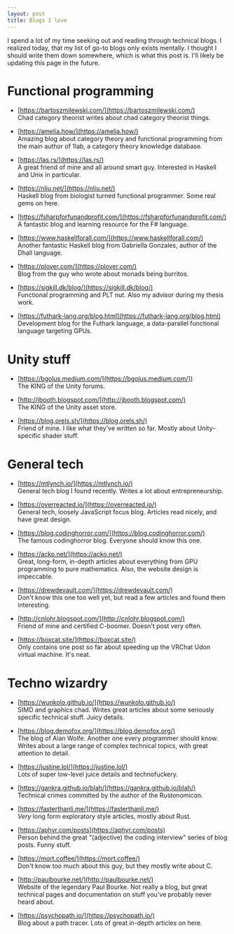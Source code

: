 ```yaml
---
layout: post
title: Blogs I love
---
```


I spend a lot of my time seeking out and reading through technical blogs. I realized today, that my list of go-to blogs only exists mentally. I thought I should write them down somewhere, which is what this post is. I'll likely be updating this page in the future.

# Functional programming
- [https://bartoszmilewski.com/](https://bartoszmilewski.com/)
  <br>Chad category theorist writes about chad category theorist things.

- [https://amelia.how/](https://amelia.how/)
  <br>Amazing blog about category theory and functional programming from the main author of 1lab, a category theory knowledge database.

- [https://las.rs/](https://las.rs/)
  <br>A great friend of mine and all around smart guy. Interested in Haskell and Unix in particular.

- [https://nliu.net/](https://nliu.net/)
  <br>Haskell blog from biologist turned functional programmer. Some real gems on here.

- [https://fsharpforfunandprofit.com/](https://fsharpforfunandprofit.com/)
  <br>A fantastic blog and learning resource for the F# language.

- [https://www.haskellforall.com/](https://www.haskellforall.com/)
  <br>Another fantastic Haskell blog from Gabriella Gonzales, author of the Dhall language.

- [https://plover.com/](https://plover.com/)
  <br>Blog from the guy who wrote about monads being burritos.

- [https://sigkill.dk/blog/](https://sigkill.dk/blog/)
  <br>Functional programming and PLT nut. Also my advisor during my thesis work.

- [https://futhark-lang.org/blog.html](https://futhark-lang.org/blog.html)
  <br>Development blog for the Futhark language, a data-parallel functional language targeting GPUs.

# Unity stuff
- [https://bgolus.medium.com/](https://bgolus.medium.com/])
  <br>The KING of the Unity forums.

- [http://jbooth.blogspot.com/](http://jbooth.blogspot.com/)
  <br>The KING of the Unity asset store.

- [https://blog.orels.sh/](https://blog.orels.sh/)
  <br>Friend of mine. I like what they've written so far. Mostly about Unity-specific shader stuff.

# General tech
- [https://mtlynch.io/](https://mtlynch.io/)
  <br>General tech blog I found recently. Writes a lot about entrepreneurship. 

- [https://overreacted.io/](https://overreacted.io/)
  <br>General tech, loosely JavaScript focus blog. Articles read nicely, and have great design.

- [https://blog.codinghorror.com/](https://blog.codinghorror.com/)
  <br>The famous codinghorror blog. Everyone should know this one.

- [https://acko.net/](https://acko.net/)
  <br>Great, long-form, in-depth articles about everything from GPU programming to pure mathematics. Also, the website design is impeccable.

- [https://drewdevault.com/](https://drewdevault.com/)
  <br>Don't know this one too well yet, but read a few articles and found them interesting.

- [http://cnlohr.blogspot.com/](http://cnlohr.blogspot.com/)
  <br>Friend of mine and certified C-boomer. Doesn't post very often.
  
- [https://boxcat.site/](https://boxcat.site/)
  <br>Only contains one post so far about speeding up the VRChat Udon virtual machine. It's neat.

# Techno wizardry
- [https://wunkolo.github.io/](https://wunkolo.github.io/)
  <br>SIMD and graphics chad. Writes great articles about some seriously specific technical stuff. Juicy details.

- [https://blog.demofox.org/](https://blog.demofox.org/)
  <br>The blog of Alan Wolfe. Another one every programmer should know. Writes about a large range of complex technical topics, with great attention to detail.

- [https://justine.lol/](https://justine.lol/)
  <br>Lots of super low-level juice details and technofuckery.

- [https://gankra.github.io/blah/](https://gankra.github.io/blah/)
  <br>Technical crimes committed by the author of the Rustonomicon.

- [https://fasterthanli.me/](https://fasterthanli.me/)
  <br>_Very_ long form exploratory style articles, mostly about Rust.

- [https://aphyr.com/posts](https://aphyr.com/posts)
  <br>Person behind the great "(adjective) the coding interview" series of blog posts. Funny stuff.

- [https://mort.coffee/](https://mort.coffee/)
  <br>Don't know too much about this guy, but they mostly write about C.

- [http://paulbourke.net/](http://paulbourke.net/)
  <br>Website of the legendary Paul Bourke. Not really a blog, but great technical pages and documentation on stuff you've probably never heard about.

- [https://psychopath.io/](https://psychopath.io/)
  <br>Blog about a path tracer. Lots of great in-depth articles on here.
